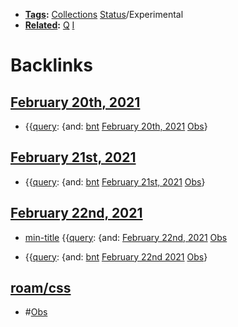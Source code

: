 - **[Tags](<Tags.md>):** [Collections](<Collections.md>) [Status](<Status.md>)/Experimental
- **[Related](<Related.md>):** [Q](<Q.md>) [I](<I.md>)

# Backlinks
## [February 20th, 2021](<February 20th, 2021.md>)
- {{[query](<query.md>): {and: [bnt](<bnt.md>) [February 20th, 2021](<February 20th, 2021.md>) [Obs](<Obs.md>)}

## [February 21st, 2021](<February 21st, 2021.md>)
- {{[query](<query.md>): {and: [bnt](<bnt.md>) [February 21st, 2021](<February 21st, 2021.md>) [Obs](<Obs.md>)}

## [February 22nd, 2021](<February 22nd, 2021.md>)
- [min-title](<min-title.md>) {{[query](<query.md>): {and: [February 22nd, 2021](<February 22nd, 2021.md>) [Obs](<Obs.md>)

- {{[query](<query.md>): {and: [bnt](<bnt.md>) [February 22nd 2021](<February 22nd 2021.md>) [Obs](<Obs.md>)}

## [roam/css](<roam/css.md>)
- #[Obs](<Obs.md>)


